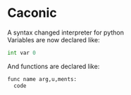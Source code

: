 # Caconic

A syntax changed interpreter for python\
Variables are now declared like:
```py
int var 0
```
And functions are declared like:
```py
func name arg,u,ments:
  code
```
